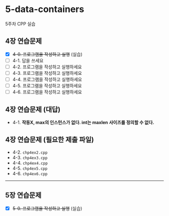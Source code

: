 # 5-data-containers

5주차 CPP 실습

## 4장 연습문제

- [x] <del>4-0. 프로그램을 작성하고 실행</del> (실습) 
- [ ] 4-1. 답을 쓰세요
- [ ] 4-2. 프로그램을 작성하고 실행하세요
- [ ] 4-3. 프로그램을 작성하고 실행하세요
- [ ] 4-4. 프로그램을 작성하고 실행하세요
- [ ] 4-5. 프로그램을 작성하고 실행하세요
- [ ] 4-6. 프로그램을 작성하고 실행하세요

## 4장 연습문제 (대답)

- 4-1. **작동X, max의 인스턴스가 없다. int는 maxlen 사이즈를 정의할 수 없다.**

## 4장 연습문제 (필요한 제출 파일)

- 4-2. `chp4ex2.cpp`
- 4-3. `chp4ex3.cpp`
- 4-4. `chp4ex4.cpp`
- 4-5. `chp4ex5.cpp`
- 4-6. `chp4ex6.cpp`

---

## 5장 연습문제

- [x] <del>5-0. 프로그램을 작성하고 실행</del> (실습)
